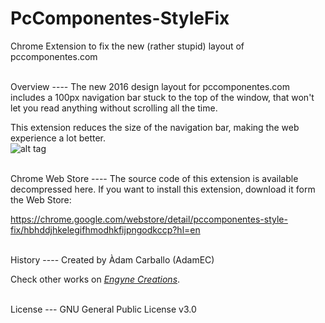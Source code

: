 PcComponentes-StyleFix
=================

Chrome Extension to fix the new (rather stupid) layout of pccomponentes.com

<br>
Overview
----
The new 2016 design layout for pccomponentes.com includes a 100px navigation bar stuck to the top of the window, that won't let you read anything without scrolling all the time.

This extension reduces the size of the navigation bar, making the web experience a lot better.
<br>
![alt tag](http://i.imgur.com/OnVFpm9.jpg)

<br>
Chrome Web Store
----
The source code of this extension is available decompressed here.
If you want to install this extension, download it form the Web Store:

https://chrome.google.com/webstore/detail/pccomponentes-style-fix/hbhddjhkelegifhmodhkfijpngodkccp?hl=en

<br>
History
----
Created by Àdam Carballo (AdamEC)

Check other works on *[Engyne Creations](http://engynecreations.com)*.

<br>
License
---
GNU General Public License v3.0
